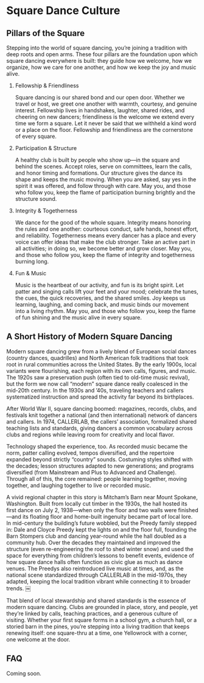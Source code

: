 # Square Dance Culture

## Pillars of the Square

Stepping into the world of square dancing, you’re joining a tradition with deep roots and open arms. These four pillars are the foundation upon which square dancing everywhere is built: they guide how we welcome, how we organize, how we care for one another, and how we keep the joy and music alive.

1.	Fellowship & Friendliness

    Square dancing is our shared bond and our open door. Whether we travel or host, we greet one another with warmth, courtesy, and genuine interest. Fellowship lives in handshakes, laughter, shared rides, and cheering on new dancers; friendliness is the welcome we extend every time we form a square. Let it never be said that we withheld a kind word or a place on the floor. Fellowship and friendliness are the cornerstone of every square.

2.	Participation & Structure

    A healthy club is built by people who show up—in the square and behind the scenes. Accept roles, serve on committees, learn the calls, and honor timing and formations. Our structure gives the dance its shape and keeps the music moving. When you are asked, say yes in the spirit it was offered, and follow through with care. May you, and those who follow you, keep the flame of participation burning brightly and the structure sound.

3.	Integrity & Togetherness

    We dance for the good of the whole square. Integrity means honoring the rules and one another: courteous conduct, safe hands, honest effort, and reliability. Togetherness means every dancer has a place and every voice can offer ideas that make the club stronger. Take an active part in all activities; in doing so, we become better and grow closer. May you, and those who follow you, keep the flame of integrity and togetherness burning long.

4.	Fun & Music

    Music is the heartbeat of our activity, and fun is its bright spirit. Let patter and singing calls lift your feet and your mood; celebrate the tunes, the cues, the quick recoveries, and the shared smiles. Joy keeps us learning, laughing, and coming back, and music binds our movement into a living rhythm. May you, and those who follow you, keep the flame of fun shining and the music alive in every square.

## A Short History of Modern Square Dancing

Modern square dancing grew from a lively blend of European social dances (country dances, quadrilles) and North American folk traditions that took root in rural communities across the United States. By the early 1900s, local variants were flourishing, each region with its own calls, figures, and music. The 1920s saw a preservation push (often tied to old-time music revival), but the form we now call “modern” square dance really coalesced in the mid-20th century. In the 1930s and ’40s, traveling teachers and callers systematized instruction and spread the activity far beyond its birthplaces.

After World War II, square dancing boomed: magazines, records, clubs, and festivals knit together a national (and then international) network of dancers and callers. In 1974, CALLERLAB, the callers’ association, formalized shared teaching lists and standards, giving dancers a common vocabulary across clubs and regions while leaving room for creativity and local flavor.

Technology shaped the experience, too. As recorded music became the norm, patter calling evolved, tempos diversified, and the repertoire expanded beyond strictly “country” sounds. Costuming styles shifted with the decades; lesson structures adapted to new generations; and programs diversified (from Mainstream and Plus to Advanced and Challenge). Through all of this, the core remained: people learning together, moving together, and laughing together to live or recorded music.

A vivid regional chapter in this story is Mitcham’s Barn near Mount Spokane, Washington. Built from locally cut timber in the 1930s, the hall hosted its first dance on July 2, 1938—when only the floor and two walls were finished—and its floating floor and home-built ingenuity became part of local lore. In mid-century the building’s future wobbled, but the Preedy family stepped in: Dale and Cloyce Preedy kept the lights on and the floor full, founding the Barn Stompers club and dancing year-round while the hall doubled as a community hub. Over the decades they maintained and improved the structure (even re-engineering the roof to shed winter snow) and used the space for everything from children’s lessons to benefit events, evidence of how square dance halls often function as civic glue as much as dance venues. The Preedys also reintroduced live music at times, and, as the national scene standardized through CALLERLAB in the mid-1970s, they adapted, keeping the local tradition vibrant while connecting it to broader trends.  ￼

That blend of local stewardship and shared standards is the essence of modern square dancing. Clubs are grounded in place, story, and people, yet they’re linked by calls, teaching practices, and a generous culture of visiting. Whether your first square forms in a school gym, a church hall, or a storied barn in the pines, you’re stepping into a living tradition that keeps renewing itself: one square-thru at a time, one Yellowrock with a corner, one welcome at the door.


## FAQ

Coming soon. 
